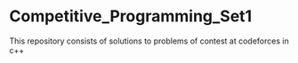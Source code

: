 # Competitive_Programming_Set1
This repository consists of solutions to problems of contest at codeforces in c++
